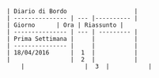 

	| Diario di Bordo                   |
	| --------------- | --- |---------- |
	| Giorno	  | Ora | Riassunto |
	| --------------- | --- | --------- |
	| Prima Settimana |     |           |
	| --------------- |     |           |
	| 18/04/2016	  |  1  |           |
	|                 |  2  |           |
        |                 |  3  |           |
